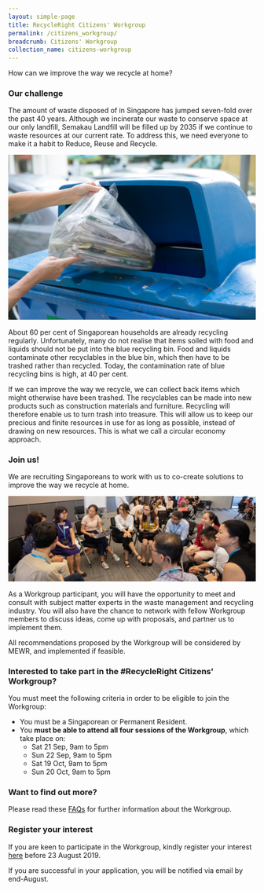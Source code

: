 ```yaml
---
layout: simple-page
title: RecycleRight Citizens' Workgroup
permalink: /citizens_workgroup/
breadcrumb: Citizens' Workgroup
collection_name: citizens-workgroup
---
```


How can we improve the way we recycle at home?

### Our challenge

The amount of waste disposed of in Singapore has jumped seven-fold over the past 40 years. Although we incinerate our waste to conserve space at our only landfill, Semakau Landfill will be filled up by 2035 if we continue to waste resources at our current rate. To address this, we need everyone to make it a habit to Reduce, Reuse and Recycle.

![image of recycle bin](/images/Hm_workgroup.jpg)

About 60 per cent of Singaporean households are already recycling regularly. Unfortunately, many do not realise that items soiled with food and liquids should not be put into the blue recycling bin. Food and liquids contaminate other recyclables in the blue bin, which then have to be trashed rather than recycled. Today, the contamination rate of blue recycling bins is high, at 40 per cent. 

If we can improve the way we recycle, we can collect back items which might otherwise have been trashed. The recyclables can be made into new products such as construction materials and furniture. Recycling will therefore enable us to turn trash into treasure. This will allow us to keep our precious and finite resources in use for as long as possible, instead of drawing on new resources. This is what we call a circular economy approach. 

### Join us!

We are recruiting Singaporeans to work with us to co-create solutions to improve the way we recycle at home.  

![photo of focus group participants](/images/workgroup.jpg)

As a Workgroup participant, you will have the opportunity to meet and consult with subject matter experts in the waste management and recycling industry. You will also have the chance to network with fellow Workgroup members to discuss ideas, come up with proposals, and partner us to implement them.

All recommendations proposed by the Workgroup will be considered by MEWR, and implemented if feasible.



### Interested to take part in the #RecycleRight Citizens' Workgroup?

You must meet the following criteria in order to be eligible to join the Workgroup: 

* You must be a Singaporean or Permanent Resident.
* You **must be able to attend all four sessions of the Workgroup**, which take place on: 
  * Sat 21 Sep, 9am to 5pm
  * Sun 22 Sep, 9am to 5pm
  * Sat 19 Oct, 9am to 5pm
  * Sun 20 Oct, 9am to 5pm


### Want to find out more?

Please read these [FAQs](/citizens_workgroup_faq/) for further information about the Workgroup.

### Register your interest 

If you are keen to participate in the Workgroup, kindly register your interest [here](www.form.gov.sg) before 23 August 2019.

If you are successful in your application, you will be notified via email by end-August. 

